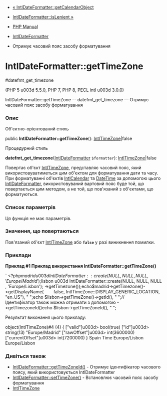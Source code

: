 - [«
IntlDateFormatter::getCalendarObject](intldateformatter.getcalendarobject.md)
- [IntlDateFormatter::isLenient »](intldateformatter.islenient.md)

- [PHP Manual](index.md)
- [IntlDateFormatter](class.intldateformatter.md)
- Отримує часовий пояс засобу форматування

# IntlDateFormatter::getTimeZone

#datefmt_get_timezone

(PHP 5 u003d 5.5.0, PHP 7, PHP 8, PECL intl u003d 3.0.0)

IntlDateFormatter::getTimeZone -- datefmt_get_timezone — Отримує
часовий пояс засобу форматування

### Опис

Об'єктно-орієнтований стиль

public **IntlDateFormatter::getTimeZone**():
[IntlTimeZone](class.intltimezone.md)\|false

Процедурний стиль

**datefmt_get_timezone**([IntlDateFormatter](class.intldateformatter.md)
`$formatter`): [IntlTimeZone](class.intltimezone.md)\|false

Повертає об'єкт [IntlTimeZone](class.intltimezone.md),
представляє часовий пояс, який використовуватиметься цим об'єктом
для форматування дати та часу. При форматуванні об'єктів
[IntlCalendar](class.intlcalendar.md) та
[DateTime](class.datetime.md) за допомогою цього
[IntlDateFormatter](class.intldateformatter.md), використовуваний вартовий
пояс буде той, що повертається цим методом, а не той, що
пов'язаний з об'єктами, що форматуються.

### Список параметрів

Ця функція не має параметрів.

### Значення, що повертаються

Пов'язаний об'єкт [IntlTimeZone](class.intltimezone.md) або **`false`**
у разі виникнення помилки.

### Приклади

**Приклад #1 Приклад використання **IntlDateFormatter::getTimeZone()****

` <?php$madrid u003d IntlDateFormatter::create(NULL, NULL, NULL, 'Europe/Madrid');$lisbon u003d IntlDateFormatter::create(NULL, NULL, NULL, 'Europe/Lisbon'); ->getTimezone());echo$madrid->getTimezone()->getDisplayName(        false, IntlTimeZone::DISPLAY_GENERIC_LOCATION, "en_US"), "
";echo $lisbon->getTimeZone()->getId(), "
";//Ідентифікатор також можна отримати з допомогою ->getTimezoneId()echo $lisbon->getTimeZoneId(), "
";

Результат виконання цього прикладу:

object(IntlTimeZone)#4 (4) {
["valid"]u003d>
bool(true)
["id"]u003d>
string(13) "Europe/Madrid"
["rawOffset"]u003d>
int(3600000)
["currentOffset"]u003d>
int(7200000)
}
Spain Time
Europe/Lisbon
Europe/Lisbon

### Дивіться також

- [IntlDateFormatter::getTimeZoneId()](intldateformatter.gettimezoneid.md) -
Отримує ідентифікатор часового поясу, який використовується
IntlDateFormatter
- [IntlDateFormatter::setTimeZone()](intldateformatter.settimezone.md) -
Встановлює часовий пояс засобу форматування
- [IntlTimeZone](class.intltimezone.md)
